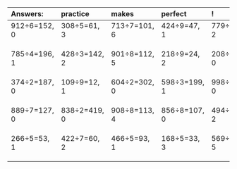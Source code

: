 | Answers: | practice | makes | perfect | ! |
| :--- | :--- | :--- | :--- | :--- |
| 912÷6=152, 0 | 308÷5=61, 3 | 713÷7=101, 6 | 424÷9=47, 1 | 779÷7=111, 2 | 
|   |   |   |   |   | 
|   |   |   |   |   | 
|   |   |   |   |   | 
| 785÷4=196, 1 | 428÷3=142, 2 | 901÷8=112, 5 | 218÷9=24, 2 | 208÷4=52, 0 | 
|   |   |   |   |   | 
|   |   |   |   |   | 
|   |   |   |   |   | 
| 374÷2=187, 0 | 109÷9=12, 1 | 604÷2=302, 0 | 598÷3=199, 1 | 998÷2=499, 0 | 
|   |   |   |   |   | 
|   |   |   |   |   | 
|   |   |   |   |   | 
| 889÷7=127, 0 | 838÷2=419, 0 | 908÷8=113, 4 | 856÷8=107, 0 | 494÷6=82, 2 | 
|   |   |   |   |   | 
|   |   |   |   |   | 
|   |   |   |   |   | 
| 266÷5=53, 1 | 422÷7=60, 2 | 466÷5=93, 1 | 168÷5=33, 3 | 569÷6=94, 5 | 
|   |   |   |   |   | 
|   |   |   |   |   | 
|   |   |   |   |   | 
